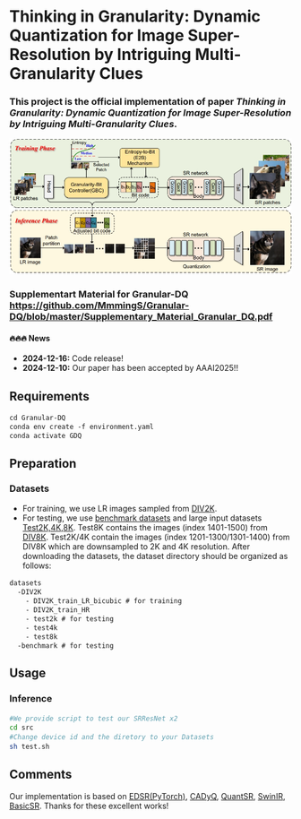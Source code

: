 # Thinking in Granularity: Dynamic Quantization for Image Super-Resolution by Intriguing Multi-Granularity Clues
### This project is the official implementation of paper *Thinking in Granularity: Dynamic Quantization for Image Super-Resolution by Intriguing Multi-Granularity Clues*.

![Granular-DQ arch](./assets/arc.png)
### Supplementart Material for Granular-DQ https://github.com/MmmingS/Granular-DQ/blob/master/Supplementary_Material_Granular_DQ.pdf

#### 🔥🔥🔥 News 
- **2024-12-16:** Code release!
- **2024-12-10:** Our paper has been accepted by AAAI2025!!

## Requirements

```
cd Granular-DQ
conda env create -f environment.yaml
conda activate GDQ
```

## Preparation
### Datasets

* For training, we use LR images sampled from [DIV2K](https://cv.snu.ac.kr/research/EDSR/DIV2K.tar).
* For testing, we use [benchmark datasets](https://cv.snu.ac.kr/research/EDSR/benchmark.tar) and large input datasets [Test2K,4K,8K](https://drive.google.com/drive/folders/18b3QKaDJdrd9y0KwtrWU2Vp9nHxvfTZH?usp=sharing).
Test8K contains the images (index 1401-1500) from [DIV8K](https://competitions.codalab.org/competitions/22217#participate). Test2K/4K contain the images (index 1201-1300/1301-1400) from DIV8K which are downsampled to 2K and 4K resolution.
After downloading the datasets, the dataset directory should be organized as follows:

```
datasets
  -DIV2K
    - DIV2K_train_LR_bicubic # for training
    - DIV2K_train_HR
    - test2k # for testing
    - test4k
    - test8k
  -benchmark # for testing
```

## Usage

### Inference

```bash
#We provide script to test our SRResNet x2
cd src
#Change device id and the diretory to your Datasets
sh test.sh
```



## Comments
Our implementation is based on [EDSR(PyTorch)](https://github.com/thstkdgus35/EDSR-PyTorch), [CADyQ](https://github.com/Cheeun/CADyQ), [QuantSR](https://github.com/htqin/QuantSR), [SwinIR](https://github.com/JingyunLiang/SwinIR), [BasicSR](https://github.com/XPixelGroup/BasicSR). Thanks for these excellent works!



